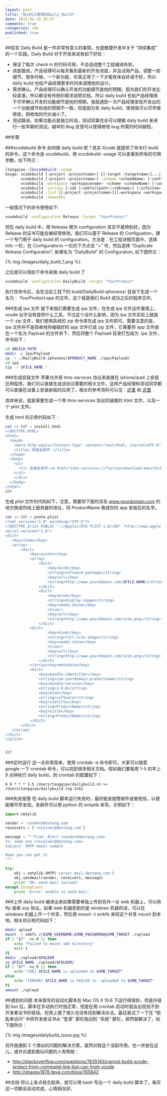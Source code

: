 ```yaml
---
layout: post
title: "给iOS工程增加Daily Build"
date: 2012-02-16 19:27
comments: true
categories: iOS
published: true
---
```


##前言
Daily Build 是一件非常有意义的事情，也是敏捷开发中关于 “持续集成” 的一个实践。Daily Build 对于开发来说有如下好处：

 * 保证了每次 check in 的代码可用，不会造成整个工程编译失败。
 * 进度跟进。产品经理可以每天看到最新的开发进度，并且试用产品，调整一些细节。很多时候，一个新功能，你真正用了一下才能有体会好或不好，所以 daily build 也给产品经理更多时间来调理他的设计。
 * 需求确认。产品经理可以确认开发的功能细节是他的预期。因为我们的开发比较紧凑，所以都没有传统的需求说明文档，所以 daily build 也给产品经理用于尽早确认开发的功能细节是他的预期，我就遇到一次产品经理发现开发出的一个功能细节和他的预期不一致，但是因为有 daily build，使得我可以尽早做修改，把修改的代价减小了。
 * 测试跟进。如果功能点是独立的话，测试同事完全可以根据 daily build 来进行一些早期的测试。越早的 Bug 反馈可以使得修改 bug 所需的时间越短。

<!--more-->

##步骤

###xcodebuild 命令
如何做 daily build 呢？其实 Xcode 就提供了命令行 build 的命令，这个命令是 xcodebuild，用 xcodebuild -usage
可以查看到所有的可用参数，如下所示：

``` bash
[tangqiao ~]$xcodebuild -usage
Usage: xcodebuild [-project <projectname>] [[-target <targetname>]...|-alltargets] [-configuration <configurationname>] [-arch <architecture>]... [-sdk [<sdkname>|<sdkpath>]] [<buildsetting>=<value>]... [<buildaction>]...
       xcodebuild [-project <projectname>] -scheme <schemeName> [-configuration <configurationname>] [-arch <architecture>]... [-sdk [<sdkname>|<sdkpath>]] [<buildsetting>=<value>]... [<buildaction>]...
       xcodebuild -workspace <workspacename> -scheme <schemeName> [-configuration <configurationname>] [-arch <architecture>]... [-sdk [<sdkname>|<sdkpath>]] [<buildsetting>=<value>]... [<buildaction>]...
       xcodebuild -version [-sdk [<sdkfullpath>|<sdkname>] [<infoitem>] ]
       xcodebuild -list [[-project <projectname>]|[-workspace <workspacename>]]
       xcodebuild -showsdks

```

一般情况下的命令使用如下:

``` bash
xcodebuild -configuration Release -target "YourProduct"
```

但在 daily build 中，用 Release 用为 configuration 其实不是特别好。因为 Release 的证书可能会被经常修改。我们可以基于 Release 的 Configuation，建一个专门用于 daily build 的 configuration。方法是：在工程详细页面中，选择 Info 一栏，在 Configurations 一栏的下方点击 “+” 号，然后选择 "Duplicate Release Configuration", 新建名为 "DailyBuild" 的 Configuration, 如下图所示：

{% img /images/daily_build_1.png %}

之后就可以用如下命令来做 daily build 了

``` bash
xcodebuild -configuration DailyBuild -target "YourProduct"
```

执行完命令后，会在当前工程下的 build/DailyBuild-iphoneos/ 目录下生成一个名为： YourProduct.app 的文件。这个就是我们 Build 成功之后的程序文件。

###生成 ipa 文件
接下来我们需要生成 ipa 文件，在生成 ipa 文件这件事情上，xcode 似乎没有提供什么工具，不过这个没什么影响，因为 ipa 文件实际上就是一个 zip 文件，我们使用系统的 zip 命令来生成 ipa 文件即可。需要注意的是，ipa 文件并不是简单地将编辑好的 app 文件打成 zip 文件，它需要将 app 文件放在一个名为 Payload 的文件夹下，然后将整个 Payload 目录打包成为 .ipa 文件，命令如下：

``` bash
cd $BUILD_PATH
mkdir -p ipa/Payload
cp -r ./DailyBuild-iphoneos/$PRODUCT_NAME ./ipa/Payload/
cd ipa
zip -r $FILE_NAME *
```

###生成安装文件
苹果允许用 itms-services 协议来直接在 iphone/ipad 上安装应用程序，我们可以直接生成该协议需要的相关文件，这样产品经理和测试同学都可以直接在设备上安装新版的应用了。相关的参考资料可以见：[这里](http://blog.encomiabile.it/2010/12/21/ios4-and-wireless-application-deploy/) 和 [这里](http://blog.s135.com/itms-services/)

具体来说，就是需要生成一个带 itms-services 协议的链接的 html 文件，以及一个 plist 文件。

生成 html 的示例代码如下：

``` bash
cat << EOF > install.html
<!DOCTYPE HTML>
<html>
  <head>
    <meta http-equiv="Content-Type" content="text/html; charset=UTF-8" />
    <title> 安装此软件 </title>
  </head>
  <body>
    <ul>
      <li> 安装此软件:<a href="itms-services://?action=download-manifest&url=http%3A%2F%2Fwww.yourdomain.com%2Fynote.plist">$FILE_NAME</a></li>
    </ul>
    </div>
  </body>
</html>
EOF
```

生成 plist 文件的代码如下，注意，需要将下面的涉及 www.yourdomain.com 的地方换成你线上服务器的地址，将 ProductName 换成你的 app 安装后的名字。

``` bash
cat << EOF > ynote.plist
<?xml version="1.0" encoding="UTF-8"?>
<!DOCTYPE plist PUBLIC "-//Apple//DTD PLIST 1.0//EN" "http://www.apple.com/DTDs/PropertyList-1.0.dtd">
<plist version="1.0">
<dict>
   <key>items</key>
   <array>
       <dict>
           <key>assets</key>
           <array>
               <dict>
                   <key>kind</key>
                   <string>software-package</string>
                   <key>url</key>
                   <string>http://www.yourdomain.com/$FILE_NAME</string>
               </dict>
               <dict>
                   <key>kind</key>
                   <string>display-image</string>
                   <key>needs-shine</key>
                   <true/>
                   <key>url</key>
                   <string>http://www.yourdomain.com/icon.png</string>
               </dict>
           <dict>
                   <key>kind</key>
                   <string>full-size-image</string>
                   <key>needs-shine</key>
                   <true/>
                   <key>url</key>
                   <string>http://www.yourdomain.com/icon.png</string>
               </dict>
           </array><key>metadata</key>
           <dict>
               <key>bundle-identifier</key>
               <string>com.yourdomain.productname</string>
               <key>bundle-version</key>
               <string>1.0.0</string>
               <key>kind</key>
               <string>software</string>
               <key>subtitle</key>
               <string>ProductName</string>
               <key>title</key>
               <string>ProductName</string>
           </dict>
       </dict>
   </array>
</dict>
</plist>


EOF

```

###定时运行
这一点非常简单，使用 crontab -e 命令即可。大家可以随意 google 一下 crontab 命令，可以找到很多相关文档。假如我们要每周 1-5 的早上 9 点钟执行 daily build，则 crontab 的配置如下：

```
0 9 * * * 1-5 /Users/tangqiao/dailybuild.sh >> /Users/tangqiao/dailybuild.log 2>&1
```

###失败报警
在 daily build 脚本运行失败时，最好能发报警邮件或者短信，以便能够尽早发现。发邮件可以用 python 的 smtplib 来写，示例如下：

``` python
import smtplib

sender = 'sender@devtang.com'
receivers = ['receiver@devtang.com']

message = """From: Alert <sender@devtang.com>
To: Some one <receiver@devtang.com>
Subject: SMTP email sample

Hope you can get it.
"""

try:
    obj = smtplib.SMTP('server.mail.devtang.com')
    obj.sendmail(sender, receivers, message)
    print 'OK: send mail succeed'
except Exception:
    print 'Error: unable to send mail'

```

###上传
daily build 编译出来如果需要单独上传到另外一台 web 机器上，可以用 ftp 或者 scp 协议。如果 web 机器悲剧的是 windows 机器的话，可以在 windows 机器上开一个共享，然后用 mount -t smbfs 来将这个共享 mount 到本地，相关的示例代码如下：
``` bash
mkdir upload
mount -t smbfs //$SMB_USERNAME:$SMB_PASSWORD@$SMB_TARGET ./upload
if [ "$?" -ne 0 ]; then
    echo "Failed to mount smb directory"
    exit 1
fi
mkdir ./upload/$FOLDER
cp $FILE_NAME ./upload/$FOLDER/
if [ "$?" -eq 0 ]; then
    echo "[OK] $FILE_NAME is uploaded to $SMB_TARGET" 
else
    echo "[ERROR] $FILE_NAME is FAILED to  uploaded to $SMB_TARGET" 
fi
umount ./upload
```

##遇到的问题
本来我写的自动化脚本在 Mac OS X 10.6 下运行得很好。但是升级到 lion 后，脚本在手动执行时很正常，但是在用 crontab 启动时就会出现找不到开发者证书的错误。在网上搜了很久也没有找到解决办法。最后我试了一下在 “钥匙串访问” 中把开发者证书从 “登录” 那栏拖动到 “系统” 那栏，居然就解决了，如下图所示：

{% img /images/dailybuild_issue.jpg %}

另外我搜到 2 个类似的问题的解决方案，虽然对我这个没起作用，也一并放在这儿，或许对遇到类似问题的人有帮助：

 * <http://stackoverflow.com/questions/7635143/cannot-build-xcode-project-from-command-line-but-can-from-xcode>
 * <http://shappy1978.iteye.com/blog/765842>


##总结
将以上各点结合起来，就可以用 bash 写出一个 daily build 脚本了。每天这一切都会自动完成，心情相当好。
